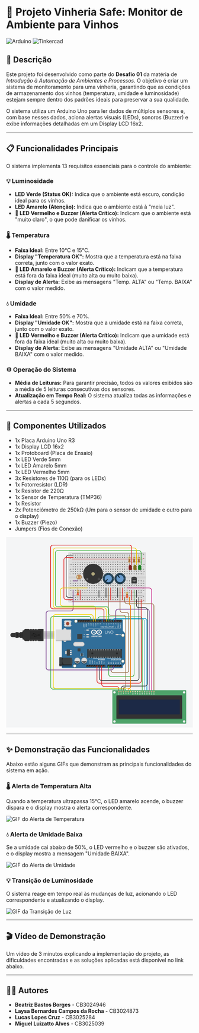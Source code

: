 # 🤖 Projeto Vinheria Safe: Monitor de Ambiente para Vinhos

![Arduino](https://img.shields.io/badge/Arduino-00979D?style=for-the-badge&logo=arduino&logoColor=white)
![Tinkercad](https://img.shields.io/badge/Tinkercad-1262D4?style=for-the-badge&logo=tinkercad&logoColor=white)

## 📜 Descrição

Este projeto foi desenvolvido como parte do **Desafio 01** da matéria de *Introdução à Automação de Ambientes e Processos*. O objetivo é criar um sistema de monitoramento para uma vinheria, garantindo que as condições de armazenamento dos vinhos (temperatura, umidade e luminosidade) estejam sempre dentro dos padrões ideais para preservar a sua qualidade.

O sistema utiliza um Arduino Uno para ler dados de múltiplos sensores e, com base nesses dados, aciona alertas visuais (LEDs), sonoros (Buzzer) e exibe informações detalhadas em um Display LCD 16x2.

---

## 📋 Funcionalidades Principais

O sistema implementa 13 requisitos essenciais para o controle do ambiente:

### 💡 Luminosidade
* **LED Verde (Status OK):** Indica que o ambiente está escuro, condição ideal para os vinhos.
* **LED Amarelo (Atenção):** Indica que o ambiente está à "meia luz".
* **🚨 LED Vermelho e Buzzer (Alerta Crítico):** Indicam que o ambiente está "muito claro", o que pode danificar os vinhos.

### 🌡️ Temperatura
* **Faixa Ideal:** Entre 10°C e 15°C.
* **Display "Temperatura OK":** Mostra que a temperatura está na faixa correta, junto com o valor exato.
* **🚨 LED Amarelo e Buzzer (Alerta Crítico):** Indicam que a temperatura está fora da faixa ideal (muito alta ou muito baixa).
* **Display de Alerta:** Exibe as mensagens "Temp. ALTA" ou "Temp. BAIXA" com o valor medido.

### 💧 Umidade
* **Faixa Ideal:** Entre 50% e 70%.
* **Display "Umidade OK":** Mostra que a umidade está na faixa correta, junto com o valor exato.
* **🚨 LED Vermelho e Buzzer (Alerta Crítico):** Indicam que a umidade está fora da faixa ideal (muito alta ou muito baixa).
* **Display de Alerta:** Exibe as mensagens "Umidade ALTA" ou "Umidade BAIXA" com o valor medido.

### ⚙️ Operação do Sistema
* **Média de Leituras:** Para garantir precisão, todos os valores exibidos são a média de 5 leituras consecutivas dos sensores.
* **Atualização em Tempo Real:** O sistema atualiza todas as informações e alertas a cada 5 segundos.

---

## 🔌 Componentes Utilizados

* 1x Placa Arduino Uno R3
* 1x Display LCD 16x2
* 1x Protoboard (Placa de Ensaio)
* 1x LED Verde 5mm
* 1x LED Amarelo 5mm
* 1x LED Vermelho 5mm
* 3x Resistores de 110Ω (para os LEDs)
* 1x Fotorresistor (LDR)
* 1x Resistor de 220Ω
* 1x Sensor de Temperatura (TMP36)
* 1x Resistor
* 2x Potenciômetro de 250kΩ (Um para o sensor de umidade e outro para o display)
* 1x Buzzer (Piezo)
* Jumpers (Fios de Conexão)


![Diagrama do Circuito](doc/circuito.png)

---

## ✨ Demonstração das Funcionalidades

Abaixo estão alguns GIFs que demonstram as principais funcionalidades do sistema em ação.

### 🌡️ Alerta de Temperatura Alta
Quando a temperatura ultrapassa 15°C, o LED amarelo acende, o buzzer dispara e o display mostra o alerta correspondente.

![GIF do Alerta de Temperatura](doc/temperatura.gif)

### 💧 Alerta de Umidade Baixa
Se a umidade cai abaixo de 50%, o LED vermelho e o buzzer são ativados, e o display mostra a mensagem "Umidade BAIXA".

![GIF do Alerta de Umidade](doc/umidade.gif)

### 💡 Transição de Luminosidade
O sistema reage em tempo real às mudanças de luz, acionando o LED correspondente e atualizando o display.

![GIF da Transição de Luz](doc/luz.gif)

---
## 🎬 Vídeo de Demonstração

Um vídeo de 3 minutos explicando a implementação do projeto, as dificuldades encontradas e as soluções aplicadas está disponível no link abaixo.


---

## 👨‍💻 Autores

* **Beatriz Bastos Borges** - CB3024946
* **Laysa Bernardes Campos da Rocha** - CB3024873
* **Lucas Lopes Cruz** - CB3025284
* **Miguel Luizatto Alves** - CB3025039


